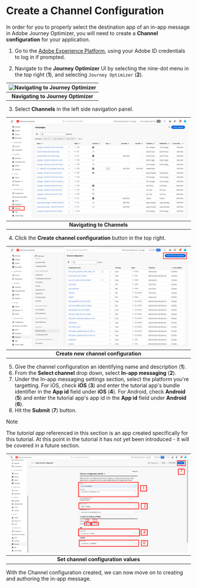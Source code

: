 # Create a Channel Configuration

In order for you to properly select the destination app of an in-app message in Adobe Journey Optimizer, you will need to create a **Channel configuration** for your application.

1. Go to the [Adobe Experience Platform](https://experience.adobe.com/#/platform), using your Adobe ID credentials to log in if prompted.

2. Navigate to the **Journey Optimizer** UI by selecting the nine-dot menu in the top right (**1**), and selecting `Journey Optimizer` (**2**).

| ![Navigating to Journey Optimizer](assets/ajo-nav.png?raw=true) |
| :---: |
| **Navigating to Journey Optimizer** |

3. Select **Channels** in the left side navigation panel. 

| ![Navigating to Channels](assets/channel-nav.png?raw=true) |
| :---: |
| **Navigating to Channels** |

4. Click the **Create channel configuration** button in the top right.

| ![Create new channel configuration](assets/channel-new.png?raw=true) |
| :---: |
| **Create new channel configuration** |

5. Give the channel configuration an identifying name and description (**1**). 
6. From the **Select channel** drop down, select **In-app messaging** (**2**).
7. Under the In-app messaging settings section, select the platform you're targetting. For iOS, check **iOS** (**3**) and enter the tutorial app's bundle identifier in the **App id** field under **iOS** (**4**). For Android, check **Android** (**5**) and enter the tutorial app's app id in the **App id** field under **Android** (**6**).
8. Hit the **Submit** (**7**) button.

> [!NOTE]
> The _tutorial app_ referenced in this section is an app created specifically for this tutorial. At this point in the tutorial it has not yet been introduced - it will be covered in a future section.

| ![Set Channel Configuration values](assets/channel-save.png?raw=true) |
| :---: |
| **Set channel configuration values** |

With the Channel configuration created, we can now move on to creating and authoring the in-app message.
